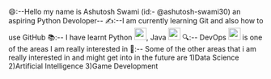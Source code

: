 😄:--Hello my name is Ashutosh Swami (id:- @ashutosh-swami30) an aspiring Python Devoloper--
✍️:--I am currently learning Git and also how to use GitHub 
📚:-- I have learnt Python <img src="https://github.com/ashutosh-swami30/UploadedFiles-images/assets/125626143/52f36e30-3d8d-46e9-a7c1-54624cc94fb3" width="24" height="24">, Java <img src="https://github.com/ashutosh-swami30/UploadedFiles-images/assets/125626143/2981a494-86bc-42c8-9f26-f0f8fb1d791b" width="24" height="24"> 
🔍:-- DevOps 
<img src="https://github.com/ashutosh-swami30/UploadedFiles-images/assets/125626143/3fe5f9c6-f2c2-4b62-9959-50ce9fc39d66" width="24" height="24"> is one of the areas I am really interested in 
📝:-- Some of the other areas that i am really interested in and might get into in the future are
                     1)Data Science
                     2)Artificial Intelligence
                     3)Game Development
                     



